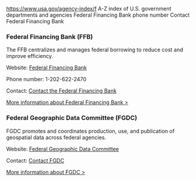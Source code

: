 

https://www.usa.gov/agency-index/f
A-Z index of U.S. government departments and agencies
Federal Financing Bank phone number
Contact Federal Financing Bank

### Federal Financing Bank (FFB)

The FFB centralizes and manages federal borrowing to reduce cost and improve efficiency.

Website: [Federal Financing Bank](http://www.treas.gov/ffb/)

Phone number: 1-202-622-2470

Contact: [Contact the Federal Financing Bank](https://ffb.treasury.gov/contact/)

[More information about Federal Financing Bank >](https://www.usa.gov/agencies/federal-financing-bank)

### Federal Geographic Data Committee (FGDC)

FGDC promotes and coordinates production, use, and publication of geospatial data across federal agencies.

Website: [Federal Geographic Data Committee](http://www.fgdc.gov/)

Contact: [Contact FGDC](https://www.fgdc.gov/aboutus)

[More information about FGDC >](https://www.usa.gov/agencies/federal-geographic-data-committee)
